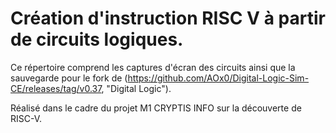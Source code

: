 # Création d'instruction RISC V à partir de circuits logiques.
Ce répertoire comprend les captures d'écran des circuits ainsi que la sauvegarde pour le fork de (https://github.com/AOx0/Digital-Logic-Sim-CE/releases/tag/v0.37, "Digital Logic").

Réalisé dans le cadre du projet M1 CRYPTIS INFO sur la découverte de RISC-V.
